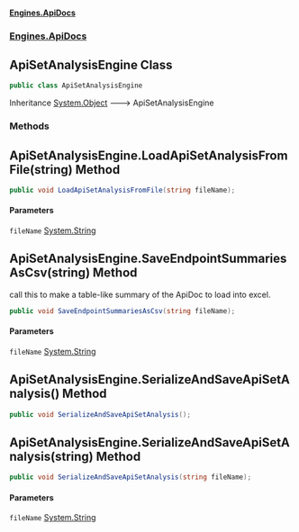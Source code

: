 #### [Engines.ApiDocs](Engines.ApiDocs.md 'Engines.ApiDocs')
### [Engines.ApiDocs](Engines.ApiDocs.md#Engines.ApiDocs 'Engines.ApiDocs')

## ApiSetAnalysisEngine Class

```csharp
public class ApiSetAnalysisEngine
```

Inheritance [System.Object](https://docs.microsoft.com/en-us/dotnet/api/System.Object 'System.Object') &#129106; ApiSetAnalysisEngine
### Methods

<a name='Engines.ApiDocs.ApiSetAnalysisEngine.LoadApiSetAnalysisFromFile(string)'></a>

## ApiSetAnalysisEngine.LoadApiSetAnalysisFromFile(string) Method

```csharp
public void LoadApiSetAnalysisFromFile(string fileName);
```
#### Parameters

<a name='Engines.ApiDocs.ApiSetAnalysisEngine.LoadApiSetAnalysisFromFile(string).fileName'></a>

`fileName` [System.String](https://docs.microsoft.com/en-us/dotnet/api/System.String 'System.String')

<a name='Engines.ApiDocs.ApiSetAnalysisEngine.SaveEndpointSummariesAsCsv(string)'></a>

## ApiSetAnalysisEngine.SaveEndpointSummariesAsCsv(string) Method

call this to make a table-like summary of the ApiDoc to load into excel.

```csharp
public void SaveEndpointSummariesAsCsv(string fileName);
```
#### Parameters

<a name='Engines.ApiDocs.ApiSetAnalysisEngine.SaveEndpointSummariesAsCsv(string).fileName'></a>

`fileName` [System.String](https://docs.microsoft.com/en-us/dotnet/api/System.String 'System.String')

<a name='Engines.ApiDocs.ApiSetAnalysisEngine.SerializeAndSaveApiSetAnalysis()'></a>

## ApiSetAnalysisEngine.SerializeAndSaveApiSetAnalysis() Method

```csharp
public void SerializeAndSaveApiSetAnalysis();
```

<a name='Engines.ApiDocs.ApiSetAnalysisEngine.SerializeAndSaveApiSetAnalysis(string)'></a>

## ApiSetAnalysisEngine.SerializeAndSaveApiSetAnalysis(string) Method

```csharp
public void SerializeAndSaveApiSetAnalysis(string fileName);
```
#### Parameters

<a name='Engines.ApiDocs.ApiSetAnalysisEngine.SerializeAndSaveApiSetAnalysis(string).fileName'></a>

`fileName` [System.String](https://docs.microsoft.com/en-us/dotnet/api/System.String 'System.String')